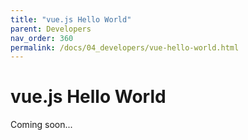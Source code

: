 ```yaml
---
title: "vue.js Hello World"
parent: Developers
nav_order: 360
permalink: /docs/04_developers/vue-hello-world.html
---
```


# vue.js Hello World

Coming soon...